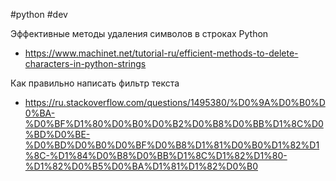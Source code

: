 #python #dev 

Эффективные методы удаления символов в строках Python
- https://www.machinet.net/tutorial-ru/efficient-methods-to-delete-characters-in-python-strings

Как правильно написать фильтр текста
- https://ru.stackoverflow.com/questions/1495380/%D0%9A%D0%B0%D0%BA-%D0%BF%D1%80%D0%B0%D0%B2%D0%B8%D0%BB%D1%8C%D0%BD%D0%BE-%D0%BD%D0%B0%D0%BF%D0%B8%D1%81%D0%B0%D1%82%D1%8C-%D1%84%D0%B8%D0%BB%D1%8C%D1%82%D1%80-%D1%82%D0%B5%D0%BA%D1%81%D1%82%D0%B0